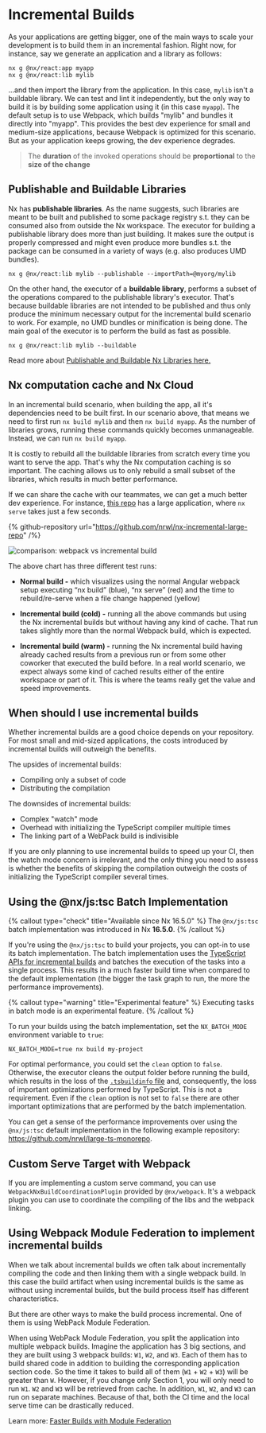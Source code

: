 # Incremental Builds

As your applications are getting bigger, one of the main ways to scale your development is to build them in an incremental fashion.
Right now, for instance, say we generate an application and a library as follows:

```shell
nx g @nx/react:app myapp
nx g @nx/react:lib mylib
```

...and then import the library from the application. In this case, `mylib` isn't a buildable library. We can test and lint it independently, but the only way to build it is by building some application using it (in this case `myapp`). The default setup is to use Webpack, which builds "mylib" and bundles it directly into "myapp".
This provides the best dev experience for small and medium-size applications, because Webpack is optimized for this scenario. But as your application keeps growing, the dev experience degrades.

> The **duration** of the invoked operations should be **proportional** to the **size of the change**

## Publishable and Buildable Libraries

Nx has **publishable libraries**. As the name suggests, such libraries are meant to be built and published to some package registry s.t. they can be consumed also from outside the Nx workspace. The executor for building a publishable library does more than just building. It makes sure the output is properly compressed and might even produce more bundles s.t. the package can be consumed in a variety of ways (e.g. also produces UMD bundles).

```shell
nx g @nx/react:lib mylib --publishable --importPath=@myorg/mylib
```

On the other hand, the executor of a **buildable library**, performs a subset of the operations compared to the publishable library's executor. That's because buildable libraries are not intended to be published and thus only produce the minimum necessary output for the incremental build scenario to work. For example, no UMD bundles or minification is being done. The main goal of the executor is to perform the build as fast as possible.

```shell
nx g @nx/react:lib mylib --buildable
```

Read more about [Publishable and Buildable Nx Libraries here.](/concepts/more-concepts/buildable-and-publishable-libraries)

## Nx computation cache and Nx Cloud

In an incremental build scenario, when building the app, all it's dependencies need to be built first. In our scenario above, that means we need to first run `nx build mylib` and then `nx build myapp`. As the number of libraries grows, running these commands quickly becomes unmanageable. Instead, we can run `nx build myapp`.

It is costly to rebuild all the buildable libraries from scratch every time you want to serve the app. That's why the Nx computation caching is so important. The caching allows us to only rebuild a small subset of the libraries, which results in much better performance.

If we can share the cache with our teammates, we can get a much better dev experience. For instance, [this repo](https://github.com/nrwl/nx-incremental-large-repo) has a large application, where `nx serve` takes just a few seconds.

{% github-repository url="https://github.com/nrwl/nx-incremental-large-repo" /%}

![comparison: webpack vs incremental build](/shared/incremental-build-webpack-vs-incremental.png)

The above chart has three different test runs:

- **Normal build -** which visualizes using the normal Angular webpack setup executing “nx build” (blue), “nx serve” (red) and the time to rebuild/re-serve when a file change happened (yellow)

- **Incremental build (cold) -** running all the above commands but using the Nx incremental builds but without having any kind of cache. That run takes slightly more than the normal Webpack build, which is expected.

- **Incremental build (warm) -** running the Nx incremental build having already cached results from a previous run or from some other coworker that executed the build before. In a real world scenario, we expect always some kind of cached results either of the entire workspace or part of it. This is where the teams really get the value and speed improvements.

## When should I use incremental builds

Whether incremental builds are a good choice depends on your repository. For most small and mid-sized applications, the costs introduced by incremental builds will outweigh the benefits.

The upsides of incremental builds:

- Compiling only a subset of code
- Distributing the compilation

The downsides of incremental builds:

- Complex "watch" mode
- Overhead with initializing the TypeScript compiler multiple times
- The linking part of a WebPack build is indivisible

If you are only planning to use incremental builds to speed up your CI, then the watch mode concern is irrelevant, and the only thing you need to assess is whether the benefits of skipping the compilation outweigh the costs of initializing the TypeScript compiler several times.

## Using the @nx/js:tsc Batch Implementation

{% callout type="check" title="Available since Nx 16.5.0" %}
The `@nx/js:tsc` batch implementation was introduced in Nx **16.5.0**.
{% /callout %}

If you're using the `@nx/js:tsc` to build your projects, you can opt-in to use its batch implementation. The batch implementation uses the [TypeScript APIs for incremental builds](https://www.typescriptlang.org/docs/handbook/project-references.html#build-mode-for-typescript) and batches the execution of the tasks into a single process. This results in a much faster build time when compared to the default implementation (the bigger the task graph to run, the more the performance improvements).

{% callout type="warning" title="Experimental feature" %}
Executing tasks in batch mode is an experimental feature.
{% /callout %}

To run your builds using the batch implementation, set the `NX_BATCH_MODE` environment variable to `true`:

```shell
NX_BATCH_MODE=true nx build my-project
```

For optimal performance, you could set the `clean` option to `false`. Otherwise, the executor cleans the output folder before running the build, which results in the loss of the [`.tsbuildinfo` file](https://www.typescriptlang.org/tsconfig/#tsBuildInfoFile) and, consequently, the loss of important optimizations performed by TypeScript. This is not a requirement. Even if the `clean` option is not set to `false` there are other important optimizations that are performed by the batch implementation.

You can get a sense of the performance improvements over using the `@nx/js:tsc` default implementation in the following example repository: https://github.com/nrwl/large-ts-monorepo.

## Custom Serve Target with Webpack

If you are implementing a custom serve command, you can use `WebpackNxBuildCoordinationPlugin` provided by `@nx/webpack`. It's a webpack plugin you can use to coordinate the compiling of the libs and the webpack linking.

## Using Webpack Module Federation to implement incremental builds

When we talk about incremental builds we often talk about incrementally compiling the code and then linking them with a single webpack build. In this case the build artifact when using incremental builds is the same as without using incremental builds, but the build process itself has different characteristics.

But there are other ways to make the build process incremental. One of them is using WebPack Module Federation.

When using WebPack Module Federation, you split the application into multiple webpack builds. Imagine the application has 3 big sections, and they are built using 3 webpack builds: `W1`, `W2`, and `W3`. Each of them has to build shared code in addition to building the corresponding application section code. So the time it takes to build all of them (`W1` + `W2` + `W3`) will be greater than `W`. However, if you change only Section 1, you will only need to run `W1`. `W2` and `W3` will be retrieved from cache. In addition, `W1`, `W2`, and `W3` can run on separate machines. Because of that, both the CI time and the local serve time can be drastically reduced.

Learn more: [Faster Builds with Module Federation](/concepts/more-concepts/faster-builds-with-module-federation)
